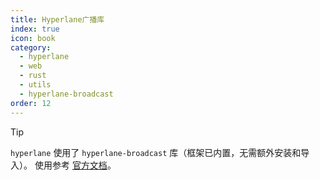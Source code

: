 ```yaml
---
title: Hyperlane广播库
index: true
icon: book
category:
  - hyperlane
  - web
  - rust
  - utils
  - hyperlane-broadcast
order: 12
---
```


<Share colorful />

> [!tip]
>
> `hyperlane` 使用了 `hyperlane-broadcast` 库（框架已内置，无需额外安装和导入）。
> 使用参考 [官方文档](../../hyperlane-broadcast/README.md)。

<Bottom />
